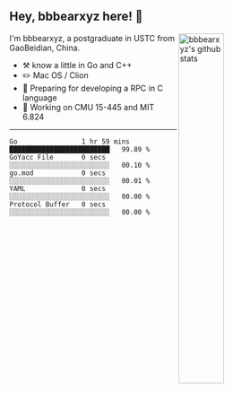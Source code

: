 ## Hey, bbbearxyz here! :wave:

<img align="right" alt="bbbearxyz's github stats" width="40%" src="https://github-readme-stats.vercel.app/api?username=bbbearxyz&show_icons=true">

I'm bbbearxyz, a postgraduate in USTC from GaoBeidian, China.

-   :hammer_and_pick:    know a little in Go and C++
-   :pencil2: Mac OS / Clion
-   :seedling: Preparing for developing a RPC in C language 
-   :thinking: Working on CMU 15-445 and MIT 6.824
---
<!--START_SECTION:waka-->

```text
Go                1 hr 59 mins    █████████████████████████   99.89 %
GoYacc File       0 secs          ░░░░░░░░░░░░░░░░░░░░░░░░░   00.10 %
go.mod            0 secs          ░░░░░░░░░░░░░░░░░░░░░░░░░   00.01 %
YAML              0 secs          ░░░░░░░░░░░░░░░░░░░░░░░░░   00.00 %
Protocol Buffer   0 secs          ░░░░░░░░░░░░░░░░░░░░░░░░░   00.00 %
```

<!--END_SECTION:waka-->
